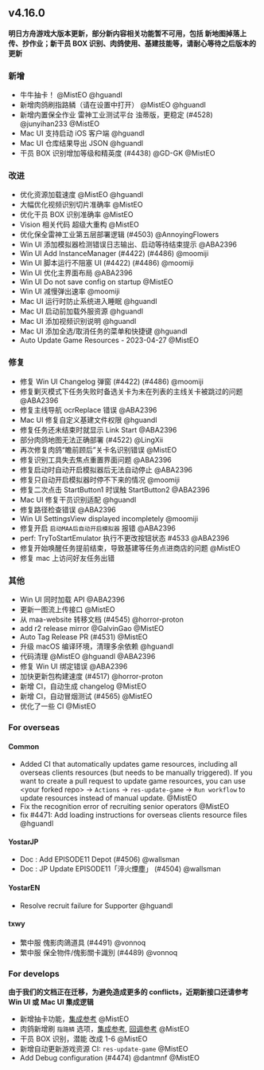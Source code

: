 ## v4.16.0

**明日方舟游戏大版本更新，部分新内容相关功能暂不可用，包括 新地图掉落上传、抄作业；新干员 BOX 识别、肉鸽使用、基建技能等，请耐心等待之后版本的更新**

### 新增

- 牛牛抽卡！ @MistEO @hguandl
- 新增肉鸽刷指路鳞（请在设置中打开） @MistEO @hguandl
- 新增内置保全作业 雷神工业测试平台 浊蒂版，更稳定 (#4528) @junyihan233 @MistEO
- Mac UI 支持启动 iOS 客户端 @hguandl
- Mac UI 仓库结果导出 JSON @hguandl
- 干员 BOX 识别增加等级和精英度 (#4438) @GD-GK @MistEO

### 改进

- 优化资源加载速度 @MistEO @hguandl
- 大幅优化视频识别切片准确率 @MistEO
- 优化干员 BOX 识别准确率 @MistEO
- Vision 相关代码 超级大重构 @MistEO
- 优化保全雷神工业第五层部署逻辑 (#4503) @AnnoyingFlowers
- Win UI 添加模拟器检测错误日志输出、启动等待结束提示 @ABA2396
- Win UI Add InstanceManager (#4422) (#4486) @moomiji
- Win UI 脚本运行不阻塞 UI (#4422) (#4486) @moomiji
- Win UI 优化主界面布局 @ABA2396
- Win UI Do not save config on startup @MistEO
- Win UI 减慢弹出速率 @moomiji
- Mac UI 运行时防止系统进入睡眠 @hguandl
- Mac UI 启动前加载外服资源 @hguandl
- Mac UI 添加视频识别说明 @hguandl
- Mac UI 添加全选/取消任务的菜单和快捷键 @hguandl
- Auto Update Game Resources - 2023-04-27 @MistEO

### 修复

- 修复 Win UI Changelog 弹窗 (#4422) (#4486) @moomiji
- 修复剿灭模式下任务失败时备选关卡为未在列表的主线关卡被跳过的问题 @ABA2396
- 修复主线导航 ocrReplace 错误 @ABA2396
- Mac UI 修复自定义基建文件权限 @hguandl
- 修复任务还未结束时就显示 Link Start @ABA2396
- 部分肉鸽地图无法正确部署 (#4522) @LingXii
- 再次修复肉鸽“瞻前顾后”关卡名识别错误 @MistEO
- 修复识别工具失去焦点重置界面问题 @ABA2396
- 修复启动时自动开启模拟器后无法自动停止 @ABA2396
- 修复只自动开启模拟器时停不下来的情况 @moomiji
- 修复二次点击 StartButton1 时误触 StartButton2 @ABA2396
- Mac UI 修复干员识别适配 @hguandl
- 修复路径检查错误 @ABA2396
- Win UI SettingsView displayed incompletely @moomiji
- 修复开启 `启动MAA后自动开启模拟器` 报错 @ABA2396
- perf: TryToStartEmulator 执行不更改按钮状态 #4533 @ABA2396
- 修复开始唤醒任务提前结束，导致基建等任务点进商店的问题 @MistEO
- 修复 mac 上访问好友任务出错

### 其他

- Win UI 同时加载 API @ABA2396
- 更新一图流上传接口 @MistEO
- 从 maa-website 转移文档 (#4545) @horror-proton
- add r2 release mirror @GalvinGao @MistEO
- Auto Tag Release PR (#4531) @MistEO
- 升级 macOS 编译环境，清理多余依赖  @hguandl
- 代码清理 @MistEO @hguandl @ABA2396
- 修复 Win UI 绑定错误 @ABA2396
- 加快更新包构建速度 (#4517) @horror-proton
- 新增 CI，自动生成 changelog @MistEO
- 新增 CI，自动冒烟测试 (#4565) @MistEO
- 优化了一些 CI @MistEO

### For overseas

#### Common

- Added CI that automatically updates game resources, including all overseas clients resources (but needs to be manually triggered). If you want to create a pull request to update game resources, you can use \<your forked repo\> -> `Actions` -> `res-update-game` -> `Run workflow` to update resources instead of manual update. @MistEO
- Fix the recognition error of recruiting senior operators @MistEO
- fix #4471: Add loading instructions for overseas clients resource files @hguandl

#### YostarJP

- Doc : Add EPISODE11 Depot (#4506) @wallsman
- Doc : JP Update EPISODE11「淬火煙塵」 (#4504) @wallsman

#### YostarEN

- Resolve recruit failure for Supporter @hguandl

#### txwy

- 繁中服 傀影肉鴿道具 (#4491) @vonnoq
- 繁中服 保全物件/傀影關卡識別 (#4489) @vonnoq

### For develops

**由于我们的文档正在迁移，为避免造成更多的 conflicts，近期新接口还请参考 Win UI 或 Mac UI 集成逻辑**

- 新增抽卡功能，[集成参考](https://github.com/MaaAssistantArknights/MaaAssistantArknights/blob/f644f8c548568220b61955c0369c9ac6c7bceec4/src/MaaWpfGui/Main/AsstProxy.cs#L1662)  @MistEO
- 肉鸽新增刷 `指路鳞` 选项，[集成参考](https://github.com/MaaAssistantArknights/MaaAssistantArknights/blob/f644f8c548568220b61955c0369c9ac6c7bceec4/src/MaaWpfGui/Main/AsstProxy.cs#L1588), [回调参考](https://github.com/MaaAssistantArknights/MaaAssistantArknights/blob/f644f8c548568220b61955c0369c9ac6c7bceec4/src/MaaWpfGui/Main/AsstProxy.cs#L774) @MistEO
- 干员 BOX 识别，潜能 改成 1-6 @MistEO
- 新增自动更新游戏资源 CI: `res-update-game` @MistEO
- Add Debug configuration (#4474) @dantmnf @MistEO
